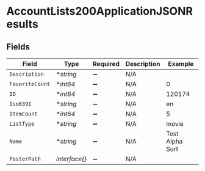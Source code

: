 # AccountLists200ApplicationJSONResults


## Fields

| Field              | Type               | Required           | Description        | Example            |
| ------------------ | ------------------ | ------------------ | ------------------ | ------------------ |
| `Description`      | **string*          | :heavy_minus_sign: | N/A                |                    |
| `FavoriteCount`    | **int64*           | :heavy_minus_sign: | N/A                | 0                  |
| `ID`               | **int64*           | :heavy_minus_sign: | N/A                | 120174             |
| `Iso6391`          | **string*          | :heavy_minus_sign: | N/A                | en                 |
| `ItemCount`        | **int64*           | :heavy_minus_sign: | N/A                | 5                  |
| `ListType`         | **string*          | :heavy_minus_sign: | N/A                | movie              |
| `Name`             | **string*          | :heavy_minus_sign: | N/A                | Test Alpha Sort    |
| `PosterPath`       | *interface{}*      | :heavy_minus_sign: | N/A                |                    |